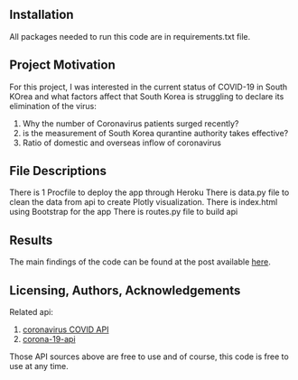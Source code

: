 Installation
---
All packages needed to run this code are in requirements.txt file.

Project Motivation
---
For this project, I was interested in the current status of COVID-19 in South KOrea and what factors affect that South Korea is struggling to declare its elimination of the virus:

1. Why the number of Coronavirus patients surged recently?
2. is the measurement of South Korea qurantine authority takes effective?
3. Ratio of domestic and overseas inflow of coronavirus

File Descriptions
---
There is 1 Procfile to deploy the app through Heroku
There is data.py file to clean the data from api to create Plotly visualization.
There is index.html using Bootstrap for the app
There is routes.py file to build api

Results
---
The main findings of the code can be found at the post available [here](https://medium.com/@goodbsw/how-expensive-airbnb-is-in-nyc-e2de8104c60f).

Licensing, Authors, Acknowledgements
---
Related api:
1. [coronavirus COVID API](https://documenter.getpostman.com/view/10808728/SzS8rjbc?version=latest#intro)
2. [corona-19-api](https://github.com/dhlife09/Corona-19-API/blob/master/README.md)

Those API sources above are free to use and of course, this code is free to use at any time.
